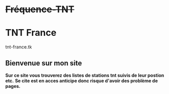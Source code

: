 # ~~Fréquence-TNT~~
# TNT France
tnt-france.tk

## Bienvenue sur mon site

**Sur ce site vous trouverez des listes de stations tnt suivis de leur postion etc.** 
**Se cite est en acces anticipe donc risque d'avoir des problème de pages.**
